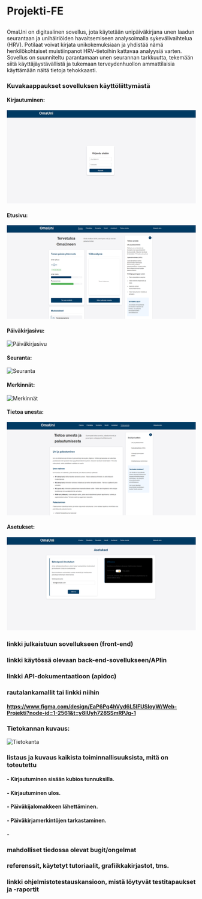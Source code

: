 # Projekti-FE

##
OmaUni on digitaalinen sovellus, jota käytetään unipäiväkirjana unen laadun
seurantaan ja unihäiriöiden havaitsemiseen analysoimalla sykevälivaihtelua
(HRV). Potilaat voivat kirjata unikokemuksiaan ja yhdistää nämä
henkilökohtaiset muistiinpanot HRV-tietoihin kattavaa analyysiä varten. Sovellus
on suunniteltu parantamaan unen seurannan tarkkuutta, tekemään siitä
käyttäjäystävällistä ja tukemaan terveydenhuollon ammattilaisia käyttämään
näitä tietoja tehokkaasti.

### Kuvakaappaukset sovelluksen käyttöliittymästä
#### Kirjautuminen:
![Kirjautuminen](</public/img/kirjautuminen (1).png>)
#### Etusivu:
![Etusivu](</public/img/etusivu.png>)
#### Päiväkirjasivu:
![Päiväkirjasivu](</public/img/>)
#### Seuranta:
![Seuranta](</public/img/>)
#### Merkinnät:
![Merkinnät](</public/img/>)
#### Tietoa unesta:
![Tietoa](</public/img/tietoa.png>)
#### Asetukset:
![Asetukset](</public/img/asetukset.png>)



### linkki julkaistuun sovellukseen (front-end)
### linkki käytössä olevaan back-end-sovellukseen/APIin


### linkki API-dokumentaatioon (apidoc)
### rautalankamallit tai linkki niihin
#### https://www.figma.com/design/EaP6Pq4hVyd6L5lFUSIoyW/Web-Projekti?node-id=1-2561&t=y8IUyh728SSmRPJg-1

### Tietokannan kuvaus:
![Tietokanta](</public/img/>)

### listaus ja kuvaus kaikista toiminnallisuuksista, mitä on toteutettu
#### - Kirjautuminen sisään kubios tunnuksilla.
#### - Kirjautuminen ulos.
#### - Päiväkijalomakkeen lähettäminen.
#### - Päiväkirjamerkintöjen tarkastaminen.
#### - 

### mahdolliset tiedossa olevat bugit/ongelmat
### referenssit, käytetyt tutoriaalit, grafiikkakirjastot, tms.
### linkki ohjelmistotestauskansioon, mistä löytyvät testitapaukset ja -raportit

